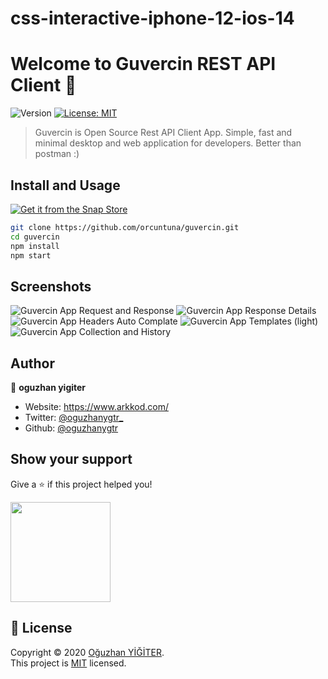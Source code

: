 # css-interactive-iphone-12-ios-14
<h1>Welcome to Guvercin REST API Client 👋</h1>
<p>
  <img alt="Version" src="https://img.shields.io/badge/version-1.0.0-blue.svg?cacheSeconds=2592000" />
  <a href="https://opensource.org/licenses/MIT" target="_blank">
    <img alt="License: MIT" src="https://img.shields.io/badge/License-MIT-yellow.svg" />
  </a>
</p>

> Guvercin is Open Source Rest API Client App. Simple, fast and minimal desktop and web application for developers. Better than postman :)

## Install and Usage

<a href="https://snapcraft.io/guvercin">
  <img alt="Get it from the Snap Store" src="https://snapcraft.io/static/images/badges/en/snap-store-black.svg" />
</a>

```sh
git clone https://github.com/orcuntuna/guvercin.git
cd guvercin
npm install
npm start
```

## Screenshots

![Guvercin App Request and Response](images/screenshot/mac_ss_1.png)
![Guvercin App Response Details](images/screenshot/mac_ss_2.png)
![Guvercin App Headers Auto Complate](images/screenshot/mac_ss_3.png)
![Guvercin App Templates (light)](images/screenshot/mac_ss_4.png)
![Guvercin App Collection and History](images/screenshot/mac_ss_5.png)


## Author

👤 **oguzhan yigiter**

* Website: https://www.arkkod.com/
* Twitter: [@oguzhanygtr\_](https://twitter.com/oguzhanygtr\_)
* Github: [@oguzhanygtr](https://github.com/oguzhanygtr)


## Show your support

Give a ⭐️ if this project helped you!

<a href="https://www.patreon.com/#/">
  <img src="https://c5.patreon.com/external/logo/become_a_patron_button@2x.png" width="160">
</a>

## 📝 License

Copyright © 2020 [Oğuzhan YİĞİTER](https://github.com/oguzhanygtr).<br />
This project is [MIT](https://opensource.org/licenses/MIT) licensed.
